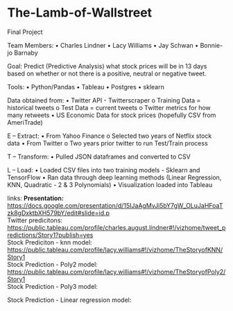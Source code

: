 # The-Lamb-of-Wallstreet
Final Project

Team Members: 
•	Charles Lindner
•	Lacy Williams
•	Jay Schwan
•	Bonnie-jo Barnaby

Goal:  Predict (Predictive Analysis) what stock prices will be in 13 days based on whether or not there is a positive, neutral or negative tweet.

Tools: 
•	Python/Pandas
•	Tableau
•	Postgres
•	sklearn

Data obtained from: 
•	Twitter API - Twitterscraper
o	Training Data = historical tweets
o	Test Data = current tweets
o	Twitter metrics for how many retweets
•	US Economic Data for stock prices (hopefully CSV from AmeriTrade) 

E – Extract:
•	From Yahoo Finance
o	Selected two years of Netflix stock data 
•	From Twitter
o	Two years prior twitter to run Test/Train process

T – Transform:
•	Pulled JSON dataframes and converted to CSV

L – Load:
•	Loaded CSV files into two training models - Sklearn and TensorFlow
•	Ran data through deep learning methods (Linear Regression, KNN, Quadratic - 2 & 3 Polynomials)
•	Visualization loaded into Tableau

links:
<b>Presentation:</b> </br>
https://docs.google.com/presentation/d/15IJaAgMvJi5bY7gW_OLuJaHFoaTzk8gDxktbXH579bY/edit#slide=id.p </br>
Twitter predicitons:</br>
https://public.tableau.com/profile/charles.august.lindner#!/vizhome/tweet_predictions/Story1?publish=yes </br>
Stock Prediciton - knn model:</br>
https://public.tableau.com/profile/lacy.williams#!/vizhome/TheStoryofKNN/Story1 </br>
Stock Prediction - Poly2 model:</br>
https://public.tableau.com/profile/lacy.williams#!/vizhome/TheStoryofPoly2/Story1 </br>
Stock Prediction - Poly3 model:</br>

Stock Prediction - Linear regression model:</br>

